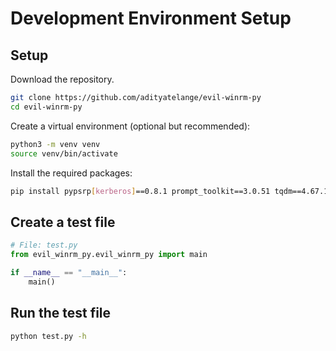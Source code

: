 # Development Environment Setup

## Setup

Download the repository.

```bash
git clone https://github.com/adityatelange/evil-winrm-py
cd evil-winrm-py
```

Create a virtual environment (optional but recommended):

```bash
python3 -m venv venv
source venv/bin/activate
```

Install the required packages:

```bash
pip install pypsrp[kerberos]==0.8.1 prompt_toolkit==3.0.51 tqdm==4.67.1
```

## Create a test file

```python
# File: test.py
from evil_winrm_py.evil_winrm_py import main

if __name__ == "__main__":
    main()
```

## Run the test file

```bash
python test.py -h
```
